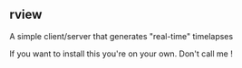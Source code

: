 rview
-----


A simple client/server that generates "real-time" timelapses


If you want to install this you're on your own. Don't call me !
